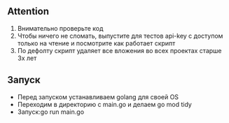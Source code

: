 ## Attention
1. Внимательно проверьте код
2. Чтобы ничего не сломать, выпустите для тестов api-key с доступом только на чтение и посмотрите как работает скрипт
3. По дефолту скрипт удаляет все вложения во всех проектах старше 3х лет


## Запуск
- Перед запуском устанавливаем golang для своей OS
- Переходим в директорию с main.go и делаем go mod tidy
- Запуск:go run main.go
